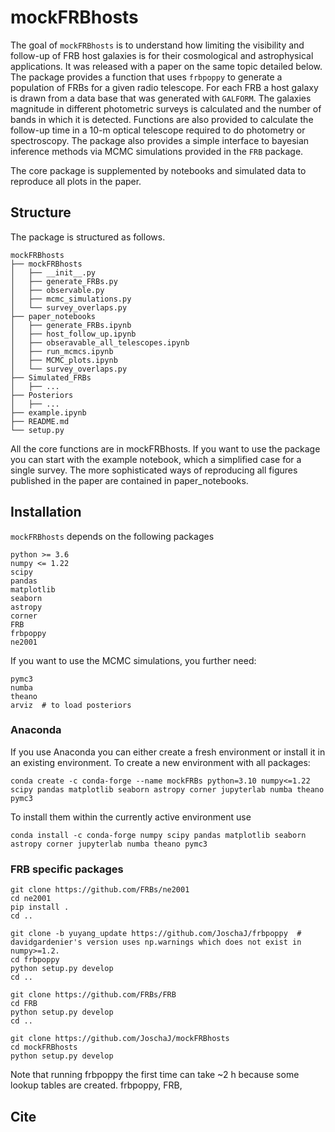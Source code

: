 # mockFRBhosts

The goal of `mockFRBhosts` is to understand how limiting the visibility and follow-up of FRB host
galaxies is for their cosmological and astrophysical applications. It was released with a paper
on the same topic detailed below. The package provides a function that uses `frbpoppy` to generate
a population of FRBs for a given radio telescope. For each FRB a host galaxy is drawn from a data
base that was generated with `GALFORM`. The galaxies magnitude in different photometric surveys
is calculated and the number of bands in which it is detected. Functions are also provided to
calculate the follow-up time in a 10-m optical telescope required to do photometry or spectroscopy.
The package also provides a simple interface to bayesian inference methods via MCMC simulations
provided in the `FRB` package.

The core package is supplemented by notebooks and simulated data to reproduce all plots in the
paper.

## Structure
The package is structured as follows.
```
mockFRBhosts
├── mockFRBhosts
│   ├── __init__.py
│   ├── generate_FRBs.py
│   ├── observable.py
│   ├── mcmc_simulations.py
│   └── survey_overlaps.py
├── paper_notebooks
│   ├── generate_FRBs.ipynb
│   ├── host_follow_up.ipynb
│   ├── obseravable_all_telescopes.ipynb
│   ├── run_mcmcs.ipynb
│   ├── MCMC_plots.ipynb
│   └── survey_overlaps.py
├── Simulated_FRBs
│   ├── ...
├── Posteriors
│   ├── ...
├── example.ipynb
├── README.md
└── setup.py
```
All the core functions are in mockFRBhosts. If you want to use the package you can start with the
example notebook, which a simplified case for a single survey. The more sophisticated ways of
reproducing all figures published in the paper are contained in paper_notebooks.

## Installation
`mockFRBhosts` depends on the following packages
```
python >= 3.6
numpy <= 1.22
scipy
pandas
matplotlib
seaborn
astropy
corner
FRB
frbpoppy
ne2001
```
If you want to use the MCMC simulations, you further need:
```
pymc3
numba
theano
arviz  # to load posteriors
```
### Anaconda
If you use Anaconda you can either create a fresh environment or install it in an existing environment.
To create a new environment with all packages:
```
conda create -c conda-forge --name mockFRBs python=3.10 numpy<=1.22 scipy pandas matplotlib seaborn astropy corner jupyterlab numba theano pymc3
```
To install them within the currently active environment use
```
conda install -c conda-forge numpy scipy pandas matplotlib seaborn astropy corner jupyterlab numba theano pymc3
```

### FRB specific packages
```
git clone https://github.com/FRBs/ne2001
cd ne2001
pip install .
cd ..

git clone -b yuyang_update https://github.com/JoschaJ/frbpoppy  #  davidgardenier's version uses np.warnings which does not exist in numpy>=1.2.
cd frbpoppy
python setup.py develop
cd ..

git clone https://github.com/FRBs/FRB
cd FRB
python setup.py develop
cd ..

git clone https://github.com/JoschaJ/mockFRBhosts
cd mockFRBhosts
python setup.py develop
```
Note that running frbpoppy the first time can take ~2 h because some lookup tables are created.
frbpoppy, FRB,


## Cite